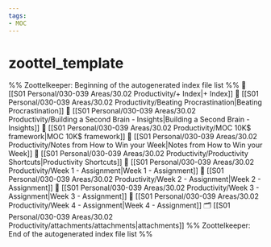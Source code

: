 ```yaml
---
tags: 
- MOC
---
```

# zoottel_template



%% Zoottelkeeper: Beginning of the autogenerated index file list  %%
📄 [[S01 Personal/030-039 Areas/30.02 Productivity/+ Index|+ Index]]
📄 [[S01 Personal/030-039 Areas/30.02 Productivity/Beating Procrastination|Beating Procrastination]]
📄 [[S01 Personal/030-039 Areas/30.02 Productivity/Building a Second Brain - Insights|Building a Second Brain - Insights]]
📄 [[S01 Personal/030-039 Areas/30.02 Productivity/MOC 10K$ framework|MOC 10K$ framework]]
📄 [[S01 Personal/030-039 Areas/30.02 Productivity/Notes from How to Win your Week|Notes from How to Win your Week]]
📄 [[S01 Personal/030-039 Areas/30.02 Productivity/Productivity Shortcuts|Productivity Shortcuts]]
📄 [[S01 Personal/030-039 Areas/30.02 Productivity/Week 1 - Assignment|Week 1 - Assignment]]
📄 [[S01 Personal/030-039 Areas/30.02 Productivity/Week 2 - Assignment|Week 2 - Assignment]]
📄 [[S01 Personal/030-039 Areas/30.02 Productivity/Week 3 - Assignment|Week 3 - Assignment]]
📄 [[S01 Personal/030-039 Areas/30.02 Productivity/Week 4 - Assignment|Week 4 - Assignment]]
🗂️ [[S01 Personal/030-039 Areas/30.02 Productivity/attachments/attachments|attachments]]
%% Zoottelkeeper: End of the autogenerated index file list  %%

